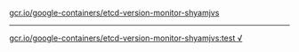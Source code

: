 [gcr.io/google-containers/etcd-version-monitor-shyamjvs](https://hub.docker.com/r/anjia0532/etcd-version-monitor-shyamjvs/tags/) 

----
[gcr.io/google-containers/etcd-version-monitor-shyamjvs:test √](https://hub.docker.com/r/anjia0532/google-containers.etcd-version-monitor-shyamjvs/tags/)


